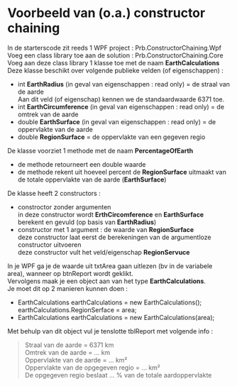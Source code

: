 # Voorbeeld van (o.a.) constructor chaining
  
In de starterscode zit reeds 1 WPF project : Prb.ConstructorChaining.Wpf    
Voeg een class library toe aan de solution : Prb.ConstructorChaining.Core    
Voeg aan deze class library 1 klasse toe met de naam **EarthCalculations**   
Deze klasse beschikt over volgende publieke velden (of eigenschappen) :  
  * int **EarthRadius** (in geval van eigenschappen : read only) = de straal van de aarde  
    Aan dit veld (of eigenschap) kennen we de standaardwaarde 6371 toe.
  * int **EarthCircumference** (in geval van eigenschappen : read only) = de omtrek van de aarde    
  * double **EarthSurface** (in geval van eigenschappen : read only)  = de oppervlakte van de aarde  
  * double **RegionSurface** = de oppervlakte van een gegeven regio  
  
De klasse voorziet 1 methode met de naam **PercentageOfEarth**  
  * de methode retourneert een double waarde  
  * de methode rekent uit hoeveel percent de **RegionSurface** uitmaakt van de totale oppervlakte van de aarde (**EarthSurface**)    
  
De klasse heeft 2 constructors :   
  * constroctor zonder argumenten    
    in deze constructor wordt **ErthCircomference** en **EarthSurface** berekent en gevuld (op basis van **EarthRadius**)     
  * constructor met 1 argument : de waarde van **RegionSurface**  
    deze constructor laat eerst de berekeningen van de argumentloze constructor uitvoeren   
    deze constructor vult het veld/eigenschap   **RegionServuce**

In je WPF ga je de waarde uit txtArea gaan uitlezen (bv in de variabele area), wanneer op btnReport wordt geklikt.  
Vervolgens maak je een object aan van het type **EarthCalculations**.  
Je moet dit op 2 manieren kunnen doen :   
  * EarthCalculations earthCalculations = new EarthCalculations();  
    earthCalculations.RegionSerface = area;  
  * EarthCalculations earthCalculations = new EarthCalculations(area);  

Met behulp van dit object vul je tenslotte tblReport met volgende info :    

> Straal van de aarde = 6371 km  
> Omtrek van de aarde = ... km  
> Oppervlakte van de aarde = ... km²  
> Oppervlakte van de opgegeven regio = ... km²  
> De opgegeven regio beslaat ... % van de totale aardoppervlakte   
